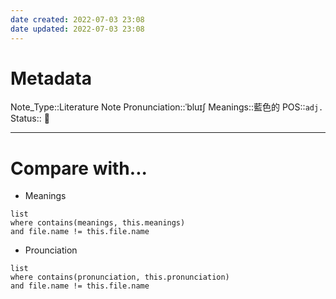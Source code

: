 ```yaml
---
date created: 2022-07-03 23:08
date updated: 2022-07-03 23:08
---
```


# Metadata

Note_Type::Literature Note
Pronunciation::ˈbluɪʃ
Meanings::藍色的
POS::`adj.`
Status:: 👶

---

# Compare with...

- Meanings

```dataview
list
where contains(meanings, this.meanings)
and file.name != this.file.name
```

- Prounciation

```dataview
list
where contains(pronunciation, this.pronunciation)
and file.name != this.file.name
```

